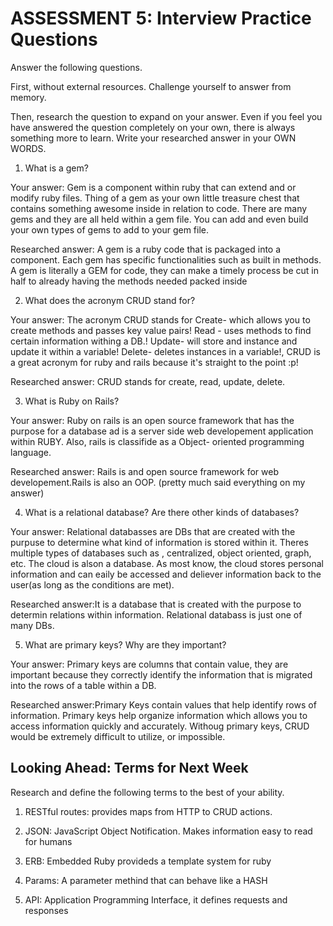 # ASSESSMENT 5: Interview Practice Questions

Answer the following questions.

First, without external resources. Challenge yourself to answer from memory.

Then, research the question to expand on your answer. Even if you feel you have answered the question completely on your own, there is always something more to learn. Write your researched answer in your OWN WORDS.

1. What is a gem?

Your answer: Gem is a component within ruby that can extend and or modify ruby files. Thing of a gem as your own little treasure chest that contains something awesome inside in relation to code. There are many gems and they are all held within a gem file. You can add and even build your own types of gems to add to your gem file.

Researched answer: A gem is a ruby code that is packaged into a component. Each gem has specific functionalities such as built in methods. A gem is literally a GEM for code, they can make a timely process be cut in half to already having the methods needed packed inside

2. What does the acronym CRUD stand for?

Your answer: The acronym CRUD stands for Create- which allows you to create methods and passes key value pairs! Read - uses methods to find certain information withing a DB.! Update- will store and instance and update it within a variable! Delete- deletes instances in a variable!, CRUD is a great acronym for ruby and rails because it's straight to the point :p! 

Researched answer: CRUD stands for create, read, update, delete. 

3. What is Ruby on Rails?

Your answer: Ruby on rails is an open source framework that has the purpose for a database ad is a server side web developement application within RUBY. Also, rails is classifide as a Object- oriented programming language.

Researched answer: Rails is and open source framework for web developement.Rails is also an OOP. (pretty much said everything on my answer)

4. What is a relational database? Are there other kinds of databases?

Your answer: Relational databasses are DBs that are created with the purpuse to determine what kind of information is stored within it. Theres multiple types of databases such as , centralized, object oriented, graph, etc. The cloud is alson a database. As most know, the cloud stores personal information and can eaily be accessed and deliever information back to the user(as long as the conditions are met). 

Researched answer:It is a database that is created with the purpose to determin relations within information. Relational databass is just one of many DBs.

5. What are primary keys? Why are they important?

Your answer: Primary keys are columns that contain value, they are important because they correctly identify the information that is migrated into the rows of a table within a DB.   

Researched answer:Primary Keys contain values that help identify rows of information. Primary keys help organize information which allows you to access information quickly and accurately. Withoug primary keys, CRUD would be extremely difficult to utilize, or impossible.

## Looking Ahead: Terms for Next Week

Research and define the following terms to the best of your ability.

1. RESTful routes: provides maps from HTTP to CRUD actions.

2. JSON: JavaScript Object Notification. Makes information easy to read for humans

3. ERB: Embedded Ruby provideds a template system for ruby

4. Params: A parameter methind that can behave like a HASH

5. API: Application Programming Interface, it defines requests and responses
